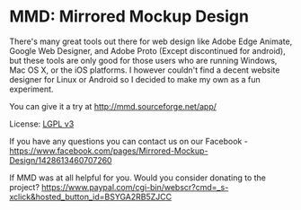MMD: Mirrored Mockup Design
=======================
There's many great tools out there for web design like Adobe Edge Animate, Google Web Designer, and Adobe Proto (Except discontinued for android), but these tools are only good for those users who are running Windows, Mac OS X, or the iOS platforms. I however couldn't find a decent website designer for Linux or Android so I decided to make my own as a fun experiment.

You can give it a try at <a href="http://mmd.sourceforge.net/app/">http://mmd.sourceforge.net/app/</a>

License: <a href="http://opensource.org/licenses/LGPL-3.0">LGPL v3</a>

If you have any questions you can contact us on our Facebook - https://www.facebook.com/pages/Mirrored-Mockup-Design/1428613460707260

If MMD was at all helpful for you. Would you consider donating to the project? https://www.paypal.com/cgi-bin/webscr?cmd=_s-xclick&hosted_button_id=BSYGA2RB5ZJCC
